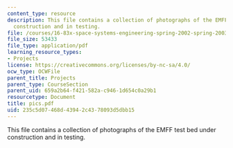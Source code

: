 ```yaml
---
content_type: resource
description: This file contains a collection of photographs of the EMFF test bed under
  construction and in testing.
file: /courses/16-83x-space-systems-engineering-spring-2002-spring-2003/235c5d07468d43942c4378093d5dbb15_pics.pdf
file_size: 53433
file_type: application/pdf
learning_resource_types:
- Projects
license: https://creativecommons.org/licenses/by-nc-sa/4.0/
ocw_type: OCWFile
parent_title: Projects
parent_type: CourseSection
parent_uid: 659a2b64-f421-582a-c946-1d654c0a29b1
resourcetype: Document
title: pics.pdf
uid: 235c5d07-468d-4394-2c43-78093d5dbb15
---
```

This file contains a collection of photographs of the EMFF test bed under construction and in testing.